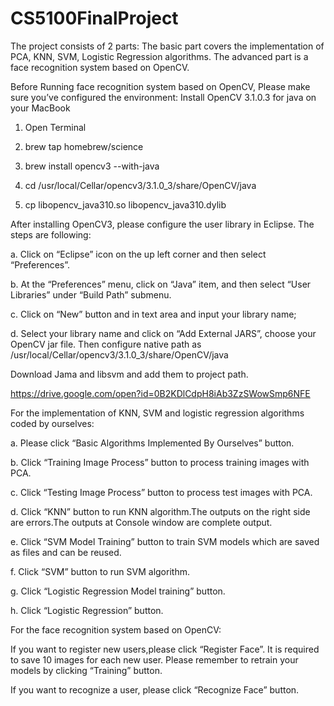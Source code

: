 # CS5100FinalProject

The project consists of 2 parts: The basic part covers the implementation of PCA, KNN, SVM, Logistic Regression algorithms. 
The advanced part is a face recognition system based on OpenCV.

Before Running face recognition system based on OpenCV, Please make sure you’ve configured the environment:
Install OpenCV 3.1.0.3 for java on your MacBook

1.  Open Terminal

2.	brew tap homebrew/science

3.	brew install opencv3 --with-java

4.	cd /usr/local/Cellar/opencv3/3.1.0_3/share/OpenCV/java

5.	cp libopencv_java310.so libopencv_java310.dylib

After installing OpenCV3, please configure the user library in Eclipse. 
The steps are following:

a.	Click on “Eclipse” icon on the up left corner and then select “Preferences”.

b.	At the “Preferences” menu, click on “Java” item, and then select “User Libraries” under “Build Path” submenu. 

c.	Click on “New” button and in text area and input your library name;

d.	Select your library name and click on “Add External JARS”, choose your OpenCV jar file. Then configure native path as /usr/local/Cellar/opencv3/3.1.0_3/share/OpenCV/java

Download Jama and libsvm and add them to project path.

https://drive.google.com/open?id=0B2KDlCdpH8iAb3ZzSWowSmp6NFE

For the implementation of KNN, SVM and logistic regression algorithms coded by ourselves:

a. Please click “Basic Algorithms Implemented By Ourselves” button.

b. Click “Training Image Process” button to process training images with PCA.

c. Click “Testing Image Process” button to process test images with PCA.

d. Click “KNN” button to run KNN algorithm.The outputs on the right side are errors.The outputs at Console window are complete output.

e. Click “SVM Model Training” button to train SVM models which are saved as files and can be reused.

f. Click “SVM” button to run SVM algorithm.

g. Click “Logistic Regression Model training” button.

h. Click “Logistic Regression” button.

For the face recognition system based on OpenCV: 

If you want to register new users,please click “Register Face”. It is required to save 10 images for each new user. Please remember to retrain your models by clicking “Training” button. 

If you want to recognize a user, please click “Recognize Face” button.
